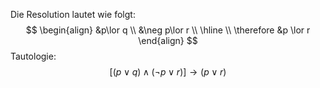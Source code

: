 Die Resolution lautet wie folgt:
$$
\begin{align}
&p\lor q \\
&\neg p\lor r \\
\hline \\
\therefore &p \lor r
\end{align}
$$
Tautologie:
$$
[(p\lor q)\land(\neg p \lor r)]\to (p \lor r)
$$

